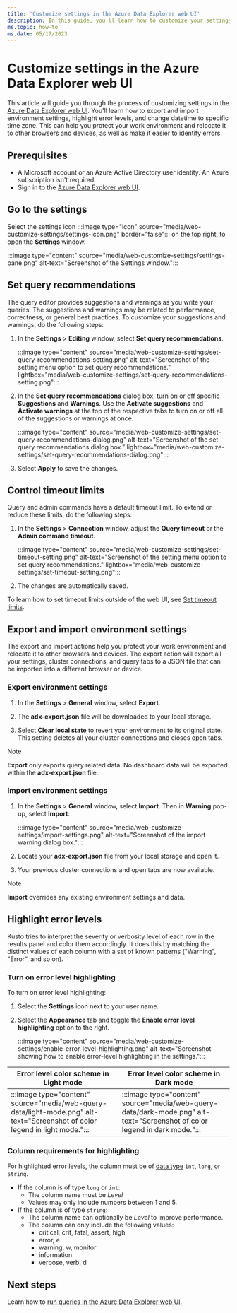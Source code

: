 ```yaml
---
title: 'Customize settings in the Azure Data Explorer web UI'
description: In this guide, you'll learn how to customize your settings in the Azure Data Explorer web UI.
ms.topic: how-to
ms.date: 05/17/2023
---
```


# Customize settings in the Azure Data Explorer web UI

This article will guide you through the process of customizing settings in the [Azure Data Explorer web UI](https://dataexplorer.azure.com/home). You'll learn how to export and import environment settings, highlight error levels, and change datetime to specific time zone. This can help you protect your work environment and relocate it to other browsers and devices, as well as make it easier to identify errors.

## Prerequisites

* A Microsoft account or an Azure Active Directory user identity. An Azure subscription isn't required.
* Sign in to the [Azure Data Explorer web UI](https://dataexplorer.azure.com/home).

## Go to the settings

Select the settings icon :::image type="icon" source="media/web-customize-settings/settings-icon.png" border="false"::: on the top right, to open the **Settings** window.

:::image type="content" source="media/web-customize-settings/settings-pane.png" alt-text="Screenshot of the Settings window.":::

## Set query recommendations

The query editor provides suggestions and warnings as you write your queries. The suggestions and warnings may be related to performance, correctness, or general best practices. To customize your suggestions and warnings, do the following steps:

1. In the **Settings** > **Editing** window, select **Set query recommendations**.

    :::image type="content" source="media/web-customize-settings/set-query-recommendations-setting.png" alt-text="Screenshot of the setting menu option to set query recommendations." lightbox="media/web-customize-settings/set-query-recommendations-setting.png":::

1. In the **Set query recommendations** dialog box, turn on or off specific **Suggestions** and **Warnings**. Use the **Activate suggestions** and **Activate warnings** at the top of the respective tabs to turn on or off all of the suggestions or warnings at once.

    :::image type="content" source="media/web-customize-settings/set-query-recommendations-dialog.png" alt-text="Screenshot of the set query recommendations dialog box." lightbox="media/web-customize-settings/set-query-recommendations-dialog.png":::

1. Select **Apply** to save the changes.

## Control timeout limits

Query and admin commands have a default timeout limit. To extend or reduce these limits, do the following steps:

1. In the **Settings** > **Connection** window, adjust the **Query timeout** or the **Admin command timeout**.

    :::image type="content" source="media/web-customize-settings/set-timeout-setting.png" alt-text="Screenshot of the setting menu option to set query recommendations." lightbox="media/web-customize-settings/set-timeout-setting.png":::

1. The changes are automatically saved.

To learn how to set timeout limits outside of the web UI, see [Set timeout limits](set-timeout-limits.md).

## Export and import environment settings

The export and import actions help you protect your work environment and relocate it to other browsers and devices. The export action will export all your settings, cluster connections, and query tabs to a JSON file that can be imported into a different browser or device.

### Export environment settings

1. In the **Settings** > **General** window, select **Export**.

1. The **adx-export.json** file will be downloaded to your local storage.

1. Select **Clear local state** to revert your environment to its original state. This setting deletes all your cluster connections and closes open tabs.

> [!NOTE]
> **Export** only exports query related data. No dashboard data will be exported within the **adx-export.json** file.

### Import environment settings

1. In the **Settings** > **General** window, select **Import**. Then in **Warning** pop-up, select **Import**.

    :::image type="content" source="media/web-customize-settings/import-settings.png" alt-text="Screenshot of the import warning dialog box.":::

1. Locate your **adx-export.json** file from your local storage and open it.
1. Your previous cluster connections and open tabs are now available.

> [!NOTE]
> **Import** overrides any existing environment settings and data.

## Highlight error levels

Kusto tries to interpret the severity or verbosity level of each row in the results panel and color them accordingly. It does this by matching the distinct values of each column with a set of known patterns ("Warning", "Error", and so on).

### Turn on error level highlighting

To turn on error level highlighting:

1. Select the **Settings** icon next to your user name.
1. Select the **Appearance** tab and toggle the **Enable error level highlighting** option to the right.

    :::image type="content" source="media/web-customize-settings/enable-error-level-highlighting.png" alt-text="Screenshot showing how to enable error-level highlighting in the settings.":::

Error level color scheme in **Light** mode | Error level color scheme in **Dark** mode
|---|---|
:::image type="content" source="media/web-query-data/light-mode.png" alt-text="Screenshot of color legend in light mode."::: | :::image type="content" source="media/web-query-data/dark-mode.png" alt-text="Screenshot of color legend in dark mode.":::

### Column requirements for highlighting

For highlighted error levels, the column must be of [data type](kusto/query/scalar-data-types/index.md) `int`, `long`, or `string`.

* If the column is of type `long` or `int`:
  * The column name must be *Level*
  * Values may only include numbers between 1 and 5.
* If the column is of type `string`:
  * The column name can optionally be *Level* to improve performance.
  * The column can only include the following values:
    * critical, crit, fatal, assert, high
    * error, e
    * warning, w, monitor
    * information
    * verbose, verb, d

## Next steps

Learn how to [run queries in the Azure Data Explorer web UI](web-query-data.md).
